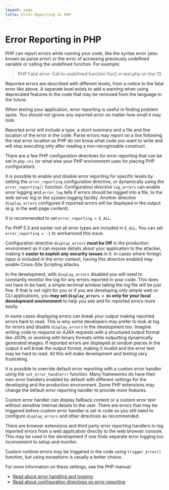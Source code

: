 ```yaml
---
layout: page
title: Error Reporting in PHP
---
```


# Error Reporting in PHP

PHP can report errors while running your code, like the syntax error (also known as parse error) or the error of
accessing previously undefined variable or calling the undefined function. For example:

> PHP Fatal error:  Call to undefined function foo() in test.php on line 13

Reported errors are described with different levels, from a notice to the fatal error like above. A separate level
exists to add a warning when using deprecated features in the code that may be removed from the language in the future.

When testing your application, error reporting is useful in finding problem spots. You should not ignore any reported
error no matter how small it may look.

Reported error will include a type, a short summary and a file and line location of the error in the code. Parse errors
may report on a line following the real error location as PHP do not know what code you want to write and will stop
executing only after reading a non-recognizable construct.

There are a few PHP configuration directives for error reporting that can be set in `php.ini` (or what else your PHP
environment uses for placing PHP configuration).

It is possible to enable and disable error reporting for specific levels by setting the `error_reporting` configuration
directive, or dynamically using the `error_reporting()` function. Configuration directive `log_errors` can enable error
logging and `error_log` tells if errors should be logged into a file, to the web server log or the system logging
facility. Another directive `display_errors` configures if reported errors will be displayed in the output (e.g. in
the web page content).

It is recommended to set `error_reporting = E_ALL`.

For PHP 5.3 and earlier not all error types are included in `E_ALL`. You can set `error_reporting = -1` to workaround
this issue.

Configuration directive `display_errors` __must be Off__ in the production environment as it can expose details about
your application to the attacker, making it __easier to exploit any security issues__ in it. In cases where foreign
input is included in the error context, having this directive enabled may enable Cross-Site Scripting attacks.

In the development, with `display_errors` disabled you will need to constantly monitor the log for any errors reported
in your code. This does not have to be hard, a simple terminal window tailing the log file will be just fine. If that is
not right for you or if you are developing only simple web or CLI applications, you __may set `display_errors = On` only
for your local development environment__ to help you see and fix reported errors more easily.

In some cases displaying errors can break your output making reported errors hard to read. This is why some developers
may prefer to look at log for errors and disable `display_errors` in the development too. Imagine writing code to
respond on AJAX requests with a structured output format like JSON, or working with binary formats while outputting
dynamically generated images. If reported errors are displayed at random places in the output it will break the output
format, making it invalid and the error text may be hard to read. All this will make development and testing very
frustrating.

It is possible to override default error reporting with a custom error handler using the `set_error_handler()` function.
Many frameworks do have their own error handlers enabled by default with different settings for the developing and the
production environment. Some PHP extensions may change the default error reporting handler to provide more features.

Custom error handler can display fallback content or a custom error text without sensitive internal details to the user.
There are errors that may be triggered before custom error handler is set in code so you still need to configure
`display_errors` and other directives as recommended.

There are browser extensions and third party error reporting handlers to log reported errors from a web application
directly to the web browser console. This may be used in the development if one finds separate error logging too
inconvenient to setup and monitor.

Custom runtime errors may be triggered in the code using `trigger_error()` function, but using exceptions is usually a
better choice.

For more information on these settings, see the PHP manual:

* [Read about error handling and logging][errorhandling]
* [Read about configuration directives on error reporting][errorhandling_configuration]

[errorhandling]: http://www.php.net/manual/en/book.errorfunc.php
[errorhandling_configuration]: http://www.php.net/manual/errorfunc.configuration.php

